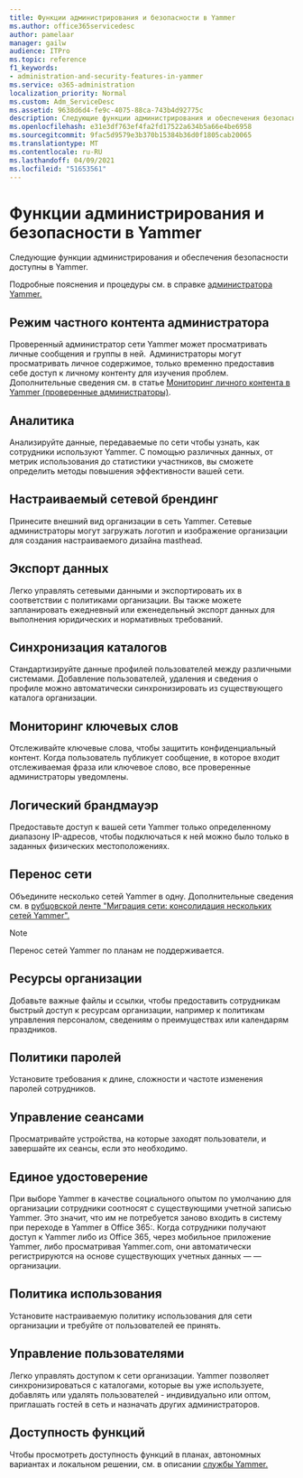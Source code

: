 ```yaml
---
title: Функции администрирования и безопасности в Yammer
ms.author: office365servicedesc
author: pamelaar
manager: gailw
audience: ITPro
ms.topic: reference
f1_keywords:
- administration-and-security-features-in-yammer
ms.service: o365-administration
localization_priority: Normal
ms.custom: Adm_ServiceDesc
ms.assetid: 9638d6d4-fe9c-4075-88ca-743b4d92775c
description: Следующие функции администрирования и обеспечения безопасности доступны в Yammer.
ms.openlocfilehash: e31e3df763ef4fa2fd17522a634b5a66e4be6958
ms.sourcegitcommit: 9fac5d9579e3b370b15384b36d0f1805cab20065
ms.translationtype: MT
ms.contentlocale: ru-RU
ms.lasthandoff: 04/09/2021
ms.locfileid: "51653561"
---
```

# <a name="administration-and-security-features-in-yammer"></a>Функции администрирования и безопасности в Yammer

Следующие функции администрирования и обеспечения безопасности доступны в Yammer.
  
Подробные пояснения и процедуры см. в справке [администратора Yammer.](/yammer/)

## <a name="admin-private-content-mode"></a>Режим частного контента администратора

Проверенный администратор сети Yammer может просматривать личные сообщения и группы в ней.  Администраторы могут просматривать личное содержимое, только временно предоставив себе доступ к личному контенту для изучения проблем.  Дополнительные сведения см. в статье [Мониторинг личного контента в Yammer (проверенные администраторы)](/yammer/manage-security-and-compliance/monitor-private-content).

## <a name="analytics"></a>Аналитика

Анализируйте данные, передаваемые по сети чтобы узнать, как сотрудники используют Yammer. С помощью различных данных, от метрик использования до статистики участников, вы сможете определить методы повышения эффективности вашей сети.

## <a name="custom-network-branding"></a>Настраиваемый сетевой брендинг

Принесите внешний вид организации в сеть Yammer. Сетевые администраторы могут загружать логотип и изображение организации для создания настраиваемого дизайна masthead.

## <a name="data-export"></a>Экспорт данных

Легко управлять сетевыми данными и экспортировать их в соответствии с политиками организации. Вы также можете запланировать ежедневный или еженедельный экспорт данных для выполнения юридических и нормативных требований.
  
## <a name="directory-synchronization"></a>Синхронизация каталогов

Стандартизируйте данные профилей пользователей между различными системами. Добавление пользователей, удаления и сведения о профиле можно автоматически синхронизировать из существующего каталога организации.

## <a name="keyword-monitoring"></a>Мониторинг ключевых слов

Отслеживайте ключевые слова, чтобы защитить конфиденциальный контент. Когда пользователь публикует сообщение, в которое входит отслеживаемая фраза или ключевое слово, все проверенные администраторы уведомлены.

## <a name="logical-firewall"></a>Логический брандмауэр

Предоставьте доступ к вашей сети Yammer только определенному диапазону IP-адресов, чтобы подключаться к ней можно было только в заданных физических местоположениях.

## <a name="network-migration"></a>Перенос сети

Объедините несколько сетей Yammer в одну. Дополнительные сведения см. в [рубцовской ленте "Миграция сети: консолидация нескольких сетей Yammer".](/yammer/configure-your-yammer-network/consolidate-multiple-yammer-networks)
  
> [!NOTE]
> Перенос сетей Yammer по планам не поддерживается. 

## <a name="organization-resources"></a>Ресурсы организации

Добавьте важные файлы и ссылки, чтобы предоставить сотрудникам быстрый доступ к ресурсам организации, например к политикам управления персоналом, сведениям о преимуществах или календарям праздников.
  
## <a name="password-policies"></a>Политики паролей

Установите требования к длине, сложности и частоте изменения паролей сотрудников.
  
## <a name="session-management"></a>Управление сеансами

Просматривайте устройства, на которые заходят пользователи, и завершайте их сеансы, если это необходимо.

## <a name="single-identity"></a>Единое удостоверение

При выборе Yammer в качестве социального опытом по умолчанию для организации сотрудники соотносят с существующими учетной записью Yammer. Это значит, что им не потребуется заново входить в систему при переходе в Yammer в Office 365:. Когда сотрудники получают доступ к Yammer либо из Office 365, через мобильное приложение Yammer, либо просматривая Yammer.com, они автоматически регистрируются на основе существующих учетных данных &mdash; &mdash; организации.

## <a name="usage-policy"></a>Политика использования

Установите настраиваемую политику использования для сети организации и требуйте от пользователей ее принять.

## <a name="user-management"></a>Управление пользователями

Легко управлять доступом к сети организации. Yammer позволяет синхронизироваться с каталогами, которые вы уже используете, добавлять или удалять пользователей - индивидуально или оптом, приглашать гостей в сеть и назначать других администраторов.

## <a name="feature-availability"></a>Доступность функций

Чтобы просмотреть доступность функций в планах, автономных вариантах и локальном решении, см. в описании [службы Yammer.](yammer-service-description.md)
